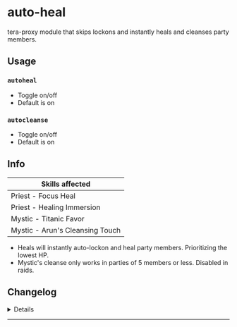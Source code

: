 # auto-heal
tera-proxy module that skips lockons and instantly heals and cleanses party members.

## Usage
### `autoheal`
- Toggle on/off
- Default is on
### `autocleanse`
- Toggle on/off
- Default is on

## Info
| Skills affected                 |
| ------------------------------- |
| Priest - Focus Heal             |
| Priest - Healing Immersion      |
| Mystic - Titanic Favor          |
| Mystic - Arun's Cleansing Touch |
- Heals will instantly auto-lockon and heal party members. Prioritizing the lowest HP.
- Mystic's cleanse only works in parties of 5 members or less. Disabled in raids.

## Changelog
<details>

    1.40
    - Faster response
    - Added Priest's Immersion skill.
    - Glyphs affect number of lockon targets.
    - Fixed bug: Casting skills would ignore player rotation
    - Reduced max distance to 30m
    1.30
    - Code update and aesthetics
    - Fixed bug: Locking and casting onto dead targets
    - Added Command dependency
    - Added autocleanse command
    - Removed slash support
    1.20
    - Added heal skills for or lvl characters. You can use it even if u have lowlvl char.
    - Fix hp choosing bug, now targets with full hp will not receive heal.
    1.12
    - Added mystic's focus heal X
    1.11
    - Code aesthetics
    1.10
    - Disabled raid cleanse

</details>

---
